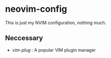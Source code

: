 # neovim-config
This is just my NVIM configuration, nothing much.
## Neccessary
- *vim-plug* : A popular VIM plugin manager
